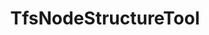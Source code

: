 ---
optionsClassName: TfsNodeStructureToolOptions
optionsClassFullName: MigrationTools.Tools.TfsNodeStructureToolOptions
configurationSamples:
- name: defaults
  order: 2
  description: 
  code: There are no defaults! Check the sample for options!
  sampleFor: MigrationTools.Tools.TfsNodeStructureToolOptions
- name: sample
  order: 1
  description: 
  code: There is no sample, but you can check the classic below for a general feel.
  sampleFor: MigrationTools.Tools.TfsNodeStructureToolOptions
- name: classic
  order: 3
  description: 
  code: >-
    {
      "$type": "TfsNodeStructureToolOptions",
      "Enabled": false,
      "Areas": {
        "Filters": [],
        "Mappings": []
      },
      "Iterations": {
        "Filters": [],
        "Mappings": []
      },
      "ShouldCreateMissingRevisionPaths": false,
      "ReplicateAllExistingNodes": false
    }
  sampleFor: MigrationTools.Tools.TfsNodeStructureToolOptions
description: Tool for creating missing area and iteration path nodes in the target project during migration. Configurable through TfsNodeStructureToolOptions to specify which node types to create.
className: TfsNodeStructureTool
typeName: Tools
architecture: 
options:
- parameterName: Areas
  type: NodeOptions
  description: 'Rules to apply to the Area Path. Is an object of NodeOptions e.g. { "Filters": ["*/**"], "Mappings": [{"Match": "^oldProjectName([\\\\]?.*)$", "Replacement": "targetProjectA$1"}] }'
  defaultValue: '{"Filters": [], "Mappings": []}'
- parameterName: Enabled
  type: Boolean
  description: If set to `true` then the tool will run. Set to `false` and the processor will not run.
  defaultValue: missing XML code comments
- parameterName: Iterations
  type: NodeOptions
  description: 'Rules to apply to the Iteration Path. Is an object of NodeOptions e.g. { "Filters": ["*/**"], "Mappings": [{"Match": "^oldProjectName([\\\\]?.*)$", "Replacement": "targetProjectA$1"}] }'
  defaultValue: '{"Filters": [], "Mappings": []}'
- parameterName: ReplicateAllExistingNodes
  type: Boolean
  description: missing XML code comments
  defaultValue: missing XML code comments
- parameterName: ShouldCreateMissingRevisionPaths
  type: Boolean
  description: When set to True the susyem will try to create any missing missing area or iteration paths from the revisions.
  defaultValue: missing XML code comments
status: missing XML code comments
processingTarget: missing XML code comments
classFile: src/MigrationTools.Clients.TfsObjectModel/Tools/TfsNodeStructureTool.cs
optionsClassFile: src/MigrationTools.Clients.TfsObjectModel/Tools/TfsNodeStructureToolOptions.cs
notes:
  exists: true
  path: docs/Reference/Tools/TfsNodeStructureTool-notes.md
  markdown: >
    ## Iteration Maps and Area Maps


    **NOTE: It is NOT posible to migrate a work item if the Area or Iteration path does not exist on the target project. This is because the work item will be created with the same Area and Iteration path as the source work item. If the path does not exist, the work item will not be created. _There is not way around this!_**


    You have two options to solve this problem:


    1. You can manually create the mentioned work items. This is a good option if you have a small number of work items or a small number of missing nodes. This will not work if you have work items that were moved from one project to another. Those Nodes are impossible to create in the target project.

    2. You can use the `AreaMaps` and `IterationMaps` to remap the nodes to existing nodes in the target project. This is a good option if you have a large number of work items or a large number of missing nodes.


    ### Overview


    These two configuration elements apply after the `NodeBasePaths` selector, i.e.

    only on Areas and Iterations that have been selected for migration. They allow

    to change the area path, respectively the iteration path, of migrated work items.


    These remapping rules are applied both while creating path nodes in the target

    project and when migrating work items.


    These remapping rules are applied with a higher priority than the

    `PrefixProjectToNodes` option. This means that if no declared rule matches the

    path and the `PrefixProjectToNodes` option is enabled, then the old behavior is

    used.


    The syntax is a dictionary of regular expressions and the replacement text.


    _Warning_: These follow the

    [.net regular expression language](https://docs.microsoft.com/en-us/dotnet/standard/base-types/regular-expression-language-quick-reference).

    The key in the dictionary is a regular expression search pattern, while the

    value is a regular expression replacement pattern. It is therefore possible to

    use back-references in the replacement string.


    _Warning_: Special characters in the acceptation of regular expressions _and_

    json both need to be escaped. For a key, this means, for example, that a

    literal backslash must be escaped for the regular expression language `\\`

    _and_ each of these backslashes must then be escaped for the json encoding:

    `\\\\`. In the replacement string, a literal `$` must be escaped with an

    additional `$` if it is followed by a number (due to the special meaning in

    regular expression replacement strings), while a backslash must be escaped

    (`\\`) due to the special meaning in json.


    _Advice_: To avoid unexpected results, always match terminating backslashes in

    the search pattern and replacement string: if a search pattern ends with a

    backslash, you should also put one in the replacement string, and if the search

    pattern does not include a terminating backslash, then none should be included

    in the replacement string.


    ### Configuration


    ```json

    "IterationMaps": {
      "^OriginalProject\\\\Path1(?=\\\\Sprint 2022)": "TargetProject\\AnotherPath\\NewTeam",
      "^OriginalProject\\\\Path1(?=\\\\Sprint 2020)": "TargetProject\\AnotherPath\\Archives\\Sprints 2020",
      "^OriginalProject\\\\Path2": "TargetProject\\YetAnotherPath\\Path2",
    },

    "AreaMaps": {
      "^OriginalProject\\\\(DescopeThis|DescopeThat)": "TargetProject\\Archive\\Descoped\\",
      "^OriginalProject\\\\(?!DescopeThis|DescopeThat)": "TargetProject\\NewArea\\",
    }

    ```


    - `"^OriginalProject\\\\Path1(?=\\\\Sprint 2022)": "TargetProject\\AnotherPath\\NewTeam",`

      In an iteration path, `OriginalProject\Path1` found at the beginning of the
      path, when followed by `\Sprint 2022`, will be replaced by
      `TargetProject\AnotherPath\NewTeam`.

      `OriginalProject\Path1\Sprint 2022\Sprint 01` will become
      `TargetProject\AnotherPath\NewTeam\Sprint 2022\Sprint 01` but
      `OriginalProject\Path1\Sprint 2020\Sprint 03` will _not_ be transformed by
      this rule.

    - `"^OriginalProject\\\\Path1(?=\\\\Sprint 2020)": "TargetProject\\AnotherPath\\Archives\\Sprints 2020",`

      In an iteration path, `OriginalProject\Path1` found at the beginning of the
      path, when followed by `\Sprint 2020`, will be replaced by
      `TargetProject\AnotherPath\Archives\\Sprints 2020`.

      `OriginalProject\Path1\Sprint 2020\Sprint 01` will become
      `TargetProject\AnotherPath\Archives\Sprint 2020\Sprint 01` but
      `OriginalProject\Path1\Sprint 2021\Sprint 03` will _not_ be transformed by
      this rule.

    - `"^OriginalProject\\\\Path2": "TargetProject\\YetAnotherPath\\Path2",`

      In an iteration path, `OriginalProject\Path2` will be replaced by
      `TargetProject\YetAnotherPath\Path2`.

    - `"^OriginalProject\\\\(DescopeThis|DescopeThat)": "TargetProject\\Archive\\Descoped\\",`

      In an area path, `OriginalProject\` found at the beginning of the path, when
      followed by either `DescopeThis` or `DescopeThat` will be replaced by `TargetProject\Archive\Descoped\`.

      `OriginalProject\DescopeThis\Area` will be transformed to
      `TargetProject\Archive\Descoped\DescopeThis\Area`.
      `OriginalProject\DescopeThat\Product` will be transformed to
      `TargetProject\Archive\Descoped\DescopeThat\Product`.

    - `"^OriginalProject\\\\(?!DescopeThis|DescopeThat)": "TargetProject\\NewArea\\",`

      In an area path, `OriginalProject\` found at the beginning of the path will be
      replaced by `TargetProject\NewArea\` unless it is followed by `DescopeThis` or
      `DescopeThat`.

      `OriginalProject\ValidArea\` would be replaced by
      `TargetProject\NewArea\ValidArea\` but `OriginalProject\DescopeThis` would not
      be modified by this rule.

    ### PrefixProjectToNodes


    The `PrefixProjectToNodes` was an option that was used to prepend the source project name to the target set of nodes. This was super valuable when the target Project already has nodes and you dont want to merge them all together. This is now replaced by the `AreaMaps` and `IterationMaps` options.


    ```

    "IterationMaps": {
      "^SourceServer\\\\(.*)" , "TargetServer\\SourceServer\\$1",
    },

    "AreaMaps": {
       "^SourceServer\\\\(.*)" , "TargetServer\\SourceServer\\$1",
    }

    ```


    =======


    ### More Complex Regex


    Before your migration starts it will validate that all of the Areas and Iterations from the **Source** work items revisions exist on the **Target**. Any that do not exist will be flagged in the logs and if and the migration will stop just after it outputs a list of the missing nodes.


    Our algorithm that converts the Source nodes to Target nodes processes the mappings at that time. This means that any valid mapped nodes will never be caught by the `This path is not anchored in the source project` message as they are already altered to be valid.


    > We recently updated the logging for this part of the system to more easily debug both your mappings and to see what they system is doing with the nodes and their current state. You can set `"LogLevel": "Debug"` to see the details.


    To add a mapping, you can follow the documentation with this being the simplest way:


    ```

    "IterationMaps": {
      "WorkItemMovedFromProjectName\\\\Iteration 1": "TargetProject\\Sprint 1",
    },

    "AreaMaps": {
       "WorkItemMovedFromProjectName\\\\Team 2": "TargetProject\\ProductA\\Team 2",
    }

    ```


    Or you can use regular expressions to match the missing area or iteration paths:


    ```

    "IterationMaps": {
      "^OriginalProject\\\\Path1(?=\\\\Sprint 2022)": "TargetProject\\AnotherPath\\NewTeam",
      "^OriginalProject\\\\Path1(?=\\\\Sprint 2020)": "TargetProject\\AnotherPath\\Archives\\Sprints 2020",
      "^OriginalProject\\\\Path2": "TargetProject\\YetAnotherPath\\Path2",
    },

    "AreaMaps": {
      "^OriginalProject\\\\(DescopeThis|DescopeThat)": "TargetProject\\Archive\\Descoped\\",
      "^OriginalProject\\\\(?!DescopeThis|DescopeThat)": "TargetProject\\NewArea\\",
    }

    ```


    If you want to use the matches in the replacement you can use the following:


    ```

    "IterationMaps": {
      "^\\\\oldproject1(?:\\\\([^\\\\]+))?\\\\([^\\\\]+)$": "TargetProject\\Q1\$2",
    }

    ```


    If the old iteration path was `\oldproject1\Custom Reporting\Sprint 13`, then this would result in a match for each Iteration node after the project node. You would then be able to reference any of the nodes using "$" and then the number of the match.


    Regular expressions are much more difficult to build and debug so it is a good idea to use a [regular expression tester](https://regex101.com/) to check that you are matching the right things and to build them in ChatGTP.


    _NOTE: You need `\\` to escape a `\` the pattern, and `\\` to escape a `\` in JSON. Therefor on the left of the match you need 4 `\` to represent the `\\` for the pattern and only 2 `\` in the match_


    ![image](https://github.com/nkdAgility/azure-devops-migration-tools/assets/5205575/2cf50929-7ea9-4a71-beab-dd8ff3b5b2a8)


    ### Example with PrefixProjectToNodes


    This will prepend a bucket to the area and iteration paths. This is useful when you want to keep the original paths but also want to be able to identify them as being from the original project.


    ````json


    ```json

    "AreaMaps": {
      "^OriginalProject(?:\\\\([^\\\\]+))?\\\\([^\\\\]+)$": "TargetProject\\BucketForIncommingAreas\$2",
    },

    "IterationMaps": {
      "^OriginalProject(?:\\\\([^\\\\]+))?\\\\([^\\\\]+)$": "TargetProject\\BucketForIncommingInterations\$2",
    }

    ````


    ### Example with AreaMaps and IterationMaps


    ```

    "CommonEnrichersConfig": [
        {
        "$type": "TfsNodeStructureOptions",
        "PrefixProjectToNodes": false,
        "NodeBasePaths": [],
        "AreaMaps": {
          "^Skypoint Cloud$" : "MigrationTest5"
        },
        "IterationMaps": {
          "^Skypoint Cloud\\\\Sprint 1$" : "MigrationTest5\\Sprint 1"
        },
        "ShouldCreateMissingRevisionPaths": true,
        "ReplicateAllExistingNodes":  true
      }
    ],

    ```


    ## <a name="Filters"></a>Filters


    The `NodeBasePaths` entry allows the filtering of the nodes to be replicated on the target projects. To try to explain the correct usage let us assume that we have a source team project `SourceProj` with the following node structures


    - AreaPath
      - SourceProj
      - SourceProj\Team 1
      - SourceProj\Team 2
      - SourceProj\Team 2\Sub-Area 1
      - SourceProj\Team 2\Sub-Area 2
      - SourceProj\Team 3
    - IterationPath
      - SourceProj
      - SourceProj\Sprint 1
      - SourceProj\Sprint 2
      - SourceProj\Sprint 2\Sub-Iteration
      - SourceProj\Sprint 3

    Depending upon what node structures you wish to migrate you would need the following settings. Exclusions are also possible by prefixing a path with an exclamation mark `!`. Example are


    |              |                                                                                                                                                                                                                                                                                                                                                  |

    | ------------ | ------------------------------------------------------------------------------------------------------------------------------------------------------------------------------------------------------------------------------------------------------------------------------------------------------------------------------------------------ |

    | Intention    | Migrate all areas and iterations and all Work Items                                                                                                                                                                                                                                                                                              |

    | Filters      | `[]`                                                                                                                                                                                                                                                                                                                                             |

    | Comment      | The same AreaPath and Iteration Paths are created on the target as on the source. Hence, all migrated WI remain in their existing area and iteration paths. <br/> This will be affected by the `AreaMaps` and `IterationMaps` settings.                                                                                                          |

    |              |

    | Intention    | Only migrate area path `Team 2` and it associated Work Items, but all iteration paths                                                                                                                                                                                                                                                            |

    | NodeBasePath | `["*\\Team 2", "*\\Sprint*"]`                                                                                                                                                                                                                                                                                                                    |

    | Comment      | Only the area path ending `Team 2` will be migrated. <br>The `WIQLQuery` should be edited to limit the WI migrated to this area path e.g. add `AND [System.AreaPath] UNDER 'SampleProject\\Team 2'` . <br> The migrated WI will have an area path of `TargetProj\Team 2` but retain their iteration paths matching the sprint name on the source |

    |              |

    | Intention    | Move the `Team 2` area, including its `Sub-Area`, and any others at the same level                                                                                                                                                                                                                                                               |

    | NodeBasePath | `["*\\Team 2", "Team 2\\*"]`                                                                                                                                                                                                                                                                                                                     |

    | Comment      | The Work Items will have to be restricted to the right areas, e.g. with `AND [System.AreaPath] UNDER 'SampleProject\\Team 2' AND [System.AreaPath] NOT UNDER 'SampleProject\\Team 2\\Sub-Area'`, otherwise their migration will fail                                                                                                             |

    |              |

    | Intention    | Move the `Team 2` area, but not its `Sub-Area`                                                                                                                                                                                                                                                                                                   |

    | NodeBasePath | `["*\\Team 2", "!Team 2\\SubArea"]`                                                                                                                                                                                                                                                                                                              |

    | Comment      | The Work Items will have to be restricted to the right areas, e.g. with `AND [System.AreaPath] UNDER 'SampleProject\\Team 2' AND [System.AreaPath] NOT UNDER 'SampleProject\\Team 2\\Sub-Area'`, otherwise their migration will fail                                                                                                             |


    # Patterns


    The following patterns are supported:


    > | Wildcard | Description                                                           | Example      | Matches                                                  | Does not match                        |

    > | -------- | --------------------------------------------------------------------- | ------------ | -------------------------------------------------------- | ------------------------------------- |

    > | \*       | matches any number of any characters including none                   | Law\*        | Law, Laws, or Lawyer                                     |

    > | ?        | matches any single character                                          | ?at          | Cat, cat, Bat or bat                                     | at                                    |

    > | [abc]    | matches one character given in the bracket                            | [CB]at       | Cat or Bat                                               | cat or bat                            |

    > | [a-z]    | matches one character from the range given in the bracket             | Letter[0-9]  | Letter0, Letter1, Letter2 up to Letter9                  | Letters, Letter or Letter10           |

    > | [!abc]   | matches one character that is not given in the bracket                | [!C]at       | Bat, bat, or cat                                         | Cat                                   |

    > | [!a-z]   | matches one character that is not from the range given in the bracket | Letter[!3-5] | Letter1, Letter2, Letter6 up to Letter9 and Letterx etc. | Letter3, Letter4, Letter5 or Letterxx |


    In addition, Glob also supports:


    | Wildcard | Description                                                                                        | Example       | Matches                                            | Does not match |

    | -------- | -------------------------------------------------------------------------------------------------- | ------------- | -------------------------------------------------- | -------------- |

    | `**`     | matches any number of path / directory segments. When used must be the only contents of a segment. | /\*\*/some.\* | /foo/bar/bah/some.txt, /some.txt, or /foo/some.txt |


    # Escaping special characters


    Wrap special characters `?, *, [` in square brackets in order to escape them.

    You can also use negation when doing this.

redirectFrom:
- /Reference/Tools/TfsNodeStructureToolOptions/
layout: reference
toc: true
permalink: /Reference/Tools/TfsNodeStructureTool/
title: TfsNodeStructureTool
categories:
- Tools
- 
topics:
- topic: notes
  path: docs/Reference/Tools/TfsNodeStructureTool-notes.md
  exists: true
  markdown: >
    ## Iteration Maps and Area Maps


    **NOTE: It is NOT posible to migrate a work item if the Area or Iteration path does not exist on the target project. This is because the work item will be created with the same Area and Iteration path as the source work item. If the path does not exist, the work item will not be created. _There is not way around this!_**


    You have two options to solve this problem:


    1. You can manually create the mentioned work items. This is a good option if you have a small number of work items or a small number of missing nodes. This will not work if you have work items that were moved from one project to another. Those Nodes are impossible to create in the target project.

    2. You can use the `AreaMaps` and `IterationMaps` to remap the nodes to existing nodes in the target project. This is a good option if you have a large number of work items or a large number of missing nodes.


    ### Overview


    These two configuration elements apply after the `NodeBasePaths` selector, i.e.

    only on Areas and Iterations that have been selected for migration. They allow

    to change the area path, respectively the iteration path, of migrated work items.


    These remapping rules are applied both while creating path nodes in the target

    project and when migrating work items.


    These remapping rules are applied with a higher priority than the

    `PrefixProjectToNodes` option. This means that if no declared rule matches the

    path and the `PrefixProjectToNodes` option is enabled, then the old behavior is

    used.


    The syntax is a dictionary of regular expressions and the replacement text.


    _Warning_: These follow the

    [.net regular expression language](https://docs.microsoft.com/en-us/dotnet/standard/base-types/regular-expression-language-quick-reference).

    The key in the dictionary is a regular expression search pattern, while the

    value is a regular expression replacement pattern. It is therefore possible to

    use back-references in the replacement string.


    _Warning_: Special characters in the acceptation of regular expressions _and_

    json both need to be escaped. For a key, this means, for example, that a

    literal backslash must be escaped for the regular expression language `\\`

    _and_ each of these backslashes must then be escaped for the json encoding:

    `\\\\`. In the replacement string, a literal `$` must be escaped with an

    additional `$` if it is followed by a number (due to the special meaning in

    regular expression replacement strings), while a backslash must be escaped

    (`\\`) due to the special meaning in json.


    _Advice_: To avoid unexpected results, always match terminating backslashes in

    the search pattern and replacement string: if a search pattern ends with a

    backslash, you should also put one in the replacement string, and if the search

    pattern does not include a terminating backslash, then none should be included

    in the replacement string.


    ### Configuration


    ```json

    "IterationMaps": {
      "^OriginalProject\\\\Path1(?=\\\\Sprint 2022)": "TargetProject\\AnotherPath\\NewTeam",
      "^OriginalProject\\\\Path1(?=\\\\Sprint 2020)": "TargetProject\\AnotherPath\\Archives\\Sprints 2020",
      "^OriginalProject\\\\Path2": "TargetProject\\YetAnotherPath\\Path2",
    },

    "AreaMaps": {
      "^OriginalProject\\\\(DescopeThis|DescopeThat)": "TargetProject\\Archive\\Descoped\\",
      "^OriginalProject\\\\(?!DescopeThis|DescopeThat)": "TargetProject\\NewArea\\",
    }

    ```


    - `"^OriginalProject\\\\Path1(?=\\\\Sprint 2022)": "TargetProject\\AnotherPath\\NewTeam",`

      In an iteration path, `OriginalProject\Path1` found at the beginning of the
      path, when followed by `\Sprint 2022`, will be replaced by
      `TargetProject\AnotherPath\NewTeam`.

      `OriginalProject\Path1\Sprint 2022\Sprint 01` will become
      `TargetProject\AnotherPath\NewTeam\Sprint 2022\Sprint 01` but
      `OriginalProject\Path1\Sprint 2020\Sprint 03` will _not_ be transformed by
      this rule.

    - `"^OriginalProject\\\\Path1(?=\\\\Sprint 2020)": "TargetProject\\AnotherPath\\Archives\\Sprints 2020",`

      In an iteration path, `OriginalProject\Path1` found at the beginning of the
      path, when followed by `\Sprint 2020`, will be replaced by
      `TargetProject\AnotherPath\Archives\\Sprints 2020`.

      `OriginalProject\Path1\Sprint 2020\Sprint 01` will become
      `TargetProject\AnotherPath\Archives\Sprint 2020\Sprint 01` but
      `OriginalProject\Path1\Sprint 2021\Sprint 03` will _not_ be transformed by
      this rule.

    - `"^OriginalProject\\\\Path2": "TargetProject\\YetAnotherPath\\Path2",`

      In an iteration path, `OriginalProject\Path2` will be replaced by
      `TargetProject\YetAnotherPath\Path2`.

    - `"^OriginalProject\\\\(DescopeThis|DescopeThat)": "TargetProject\\Archive\\Descoped\\",`

      In an area path, `OriginalProject\` found at the beginning of the path, when
      followed by either `DescopeThis` or `DescopeThat` will be replaced by `TargetProject\Archive\Descoped\`.

      `OriginalProject\DescopeThis\Area` will be transformed to
      `TargetProject\Archive\Descoped\DescopeThis\Area`.
      `OriginalProject\DescopeThat\Product` will be transformed to
      `TargetProject\Archive\Descoped\DescopeThat\Product`.

    - `"^OriginalProject\\\\(?!DescopeThis|DescopeThat)": "TargetProject\\NewArea\\",`

      In an area path, `OriginalProject\` found at the beginning of the path will be
      replaced by `TargetProject\NewArea\` unless it is followed by `DescopeThis` or
      `DescopeThat`.

      `OriginalProject\ValidArea\` would be replaced by
      `TargetProject\NewArea\ValidArea\` but `OriginalProject\DescopeThis` would not
      be modified by this rule.

    ### PrefixProjectToNodes


    The `PrefixProjectToNodes` was an option that was used to prepend the source project name to the target set of nodes. This was super valuable when the target Project already has nodes and you dont want to merge them all together. This is now replaced by the `AreaMaps` and `IterationMaps` options.


    ```

    "IterationMaps": {
      "^SourceServer\\\\(.*)" , "TargetServer\\SourceServer\\$1",
    },

    "AreaMaps": {
       "^SourceServer\\\\(.*)" , "TargetServer\\SourceServer\\$1",
    }

    ```


    =======


    ### More Complex Regex


    Before your migration starts it will validate that all of the Areas and Iterations from the **Source** work items revisions exist on the **Target**. Any that do not exist will be flagged in the logs and if and the migration will stop just after it outputs a list of the missing nodes.


    Our algorithm that converts the Source nodes to Target nodes processes the mappings at that time. This means that any valid mapped nodes will never be caught by the `This path is not anchored in the source project` message as they are already altered to be valid.


    > We recently updated the logging for this part of the system to more easily debug both your mappings and to see what they system is doing with the nodes and their current state. You can set `"LogLevel": "Debug"` to see the details.


    To add a mapping, you can follow the documentation with this being the simplest way:


    ```

    "IterationMaps": {
      "WorkItemMovedFromProjectName\\\\Iteration 1": "TargetProject\\Sprint 1",
    },

    "AreaMaps": {
       "WorkItemMovedFromProjectName\\\\Team 2": "TargetProject\\ProductA\\Team 2",
    }

    ```


    Or you can use regular expressions to match the missing area or iteration paths:


    ```

    "IterationMaps": {
      "^OriginalProject\\\\Path1(?=\\\\Sprint 2022)": "TargetProject\\AnotherPath\\NewTeam",
      "^OriginalProject\\\\Path1(?=\\\\Sprint 2020)": "TargetProject\\AnotherPath\\Archives\\Sprints 2020",
      "^OriginalProject\\\\Path2": "TargetProject\\YetAnotherPath\\Path2",
    },

    "AreaMaps": {
      "^OriginalProject\\\\(DescopeThis|DescopeThat)": "TargetProject\\Archive\\Descoped\\",
      "^OriginalProject\\\\(?!DescopeThis|DescopeThat)": "TargetProject\\NewArea\\",
    }

    ```


    If you want to use the matches in the replacement you can use the following:


    ```

    "IterationMaps": {
      "^\\\\oldproject1(?:\\\\([^\\\\]+))?\\\\([^\\\\]+)$": "TargetProject\\Q1\$2",
    }

    ```


    If the old iteration path was `\oldproject1\Custom Reporting\Sprint 13`, then this would result in a match for each Iteration node after the project node. You would then be able to reference any of the nodes using "$" and then the number of the match.


    Regular expressions are much more difficult to build and debug so it is a good idea to use a [regular expression tester](https://regex101.com/) to check that you are matching the right things and to build them in ChatGTP.


    _NOTE: You need `\\` to escape a `\` the pattern, and `\\` to escape a `\` in JSON. Therefor on the left of the match you need 4 `\` to represent the `\\` for the pattern and only 2 `\` in the match_


    ![image](https://github.com/nkdAgility/azure-devops-migration-tools/assets/5205575/2cf50929-7ea9-4a71-beab-dd8ff3b5b2a8)


    ### Example with PrefixProjectToNodes


    This will prepend a bucket to the area and iteration paths. This is useful when you want to keep the original paths but also want to be able to identify them as being from the original project.


    ````json


    ```json

    "AreaMaps": {
      "^OriginalProject(?:\\\\([^\\\\]+))?\\\\([^\\\\]+)$": "TargetProject\\BucketForIncommingAreas\$2",
    },

    "IterationMaps": {
      "^OriginalProject(?:\\\\([^\\\\]+))?\\\\([^\\\\]+)$": "TargetProject\\BucketForIncommingInterations\$2",
    }

    ````


    ### Example with AreaMaps and IterationMaps


    ```

    "CommonEnrichersConfig": [
        {
        "$type": "TfsNodeStructureOptions",
        "PrefixProjectToNodes": false,
        "NodeBasePaths": [],
        "AreaMaps": {
          "^Skypoint Cloud$" : "MigrationTest5"
        },
        "IterationMaps": {
          "^Skypoint Cloud\\\\Sprint 1$" : "MigrationTest5\\Sprint 1"
        },
        "ShouldCreateMissingRevisionPaths": true,
        "ReplicateAllExistingNodes":  true
      }
    ],

    ```


    ## <a name="Filters"></a>Filters


    The `NodeBasePaths` entry allows the filtering of the nodes to be replicated on the target projects. To try to explain the correct usage let us assume that we have a source team project `SourceProj` with the following node structures


    - AreaPath
      - SourceProj
      - SourceProj\Team 1
      - SourceProj\Team 2
      - SourceProj\Team 2\Sub-Area 1
      - SourceProj\Team 2\Sub-Area 2
      - SourceProj\Team 3
    - IterationPath
      - SourceProj
      - SourceProj\Sprint 1
      - SourceProj\Sprint 2
      - SourceProj\Sprint 2\Sub-Iteration
      - SourceProj\Sprint 3

    Depending upon what node structures you wish to migrate you would need the following settings. Exclusions are also possible by prefixing a path with an exclamation mark `!`. Example are


    |              |                                                                                                                                                                                                                                                                                                                                                  |

    | ------------ | ------------------------------------------------------------------------------------------------------------------------------------------------------------------------------------------------------------------------------------------------------------------------------------------------------------------------------------------------ |

    | Intention    | Migrate all areas and iterations and all Work Items                                                                                                                                                                                                                                                                                              |

    | Filters      | `[]`                                                                                                                                                                                                                                                                                                                                             |

    | Comment      | The same AreaPath and Iteration Paths are created on the target as on the source. Hence, all migrated WI remain in their existing area and iteration paths. <br/> This will be affected by the `AreaMaps` and `IterationMaps` settings.                                                                                                          |

    |              |

    | Intention    | Only migrate area path `Team 2` and it associated Work Items, but all iteration paths                                                                                                                                                                                                                                                            |

    | NodeBasePath | `["*\\Team 2", "*\\Sprint*"]`                                                                                                                                                                                                                                                                                                                    |

    | Comment      | Only the area path ending `Team 2` will be migrated. <br>The `WIQLQuery` should be edited to limit the WI migrated to this area path e.g. add `AND [System.AreaPath] UNDER 'SampleProject\\Team 2'` . <br> The migrated WI will have an area path of `TargetProj\Team 2` but retain their iteration paths matching the sprint name on the source |

    |              |

    | Intention    | Move the `Team 2` area, including its `Sub-Area`, and any others at the same level                                                                                                                                                                                                                                                               |

    | NodeBasePath | `["*\\Team 2", "Team 2\\*"]`                                                                                                                                                                                                                                                                                                                     |

    | Comment      | The Work Items will have to be restricted to the right areas, e.g. with `AND [System.AreaPath] UNDER 'SampleProject\\Team 2' AND [System.AreaPath] NOT UNDER 'SampleProject\\Team 2\\Sub-Area'`, otherwise their migration will fail                                                                                                             |

    |              |

    | Intention    | Move the `Team 2` area, but not its `Sub-Area`                                                                                                                                                                                                                                                                                                   |

    | NodeBasePath | `["*\\Team 2", "!Team 2\\SubArea"]`                                                                                                                                                                                                                                                                                                              |

    | Comment      | The Work Items will have to be restricted to the right areas, e.g. with `AND [System.AreaPath] UNDER 'SampleProject\\Team 2' AND [System.AreaPath] NOT UNDER 'SampleProject\\Team 2\\Sub-Area'`, otherwise their migration will fail                                                                                                             |


    # Patterns


    The following patterns are supported:


    > | Wildcard | Description                                                           | Example      | Matches                                                  | Does not match                        |

    > | -------- | --------------------------------------------------------------------- | ------------ | -------------------------------------------------------- | ------------------------------------- |

    > | \*       | matches any number of any characters including none                   | Law\*        | Law, Laws, or Lawyer                                     |

    > | ?        | matches any single character                                          | ?at          | Cat, cat, Bat or bat                                     | at                                    |

    > | [abc]    | matches one character given in the bracket                            | [CB]at       | Cat or Bat                                               | cat or bat                            |

    > | [a-z]    | matches one character from the range given in the bracket             | Letter[0-9]  | Letter0, Letter1, Letter2 up to Letter9                  | Letters, Letter or Letter10           |

    > | [!abc]   | matches one character that is not given in the bracket                | [!C]at       | Bat, bat, or cat                                         | Cat                                   |

    > | [!a-z]   | matches one character that is not from the range given in the bracket | Letter[!3-5] | Letter1, Letter2, Letter6 up to Letter9 and Letterx etc. | Letter3, Letter4, Letter5 or Letterxx |


    In addition, Glob also supports:


    | Wildcard | Description                                                                                        | Example       | Matches                                            | Does not match |

    | -------- | -------------------------------------------------------------------------------------------------- | ------------- | -------------------------------------------------- | -------------- |

    | `**`     | matches any number of path / directory segments. When used must be the only contents of a segment. | /\*\*/some.\* | /foo/bar/bah/some.txt, /some.txt, or /foo/some.txt |


    # Escaping special characters


    Wrap special characters `?, *, [` in square brackets in order to escape them.

    You can also use negation when doing this.
- topic: introduction
  path: docs/Reference/Tools/TfsNodeStructureTool-introduction.md
  exists: true
  markdown: ''

---